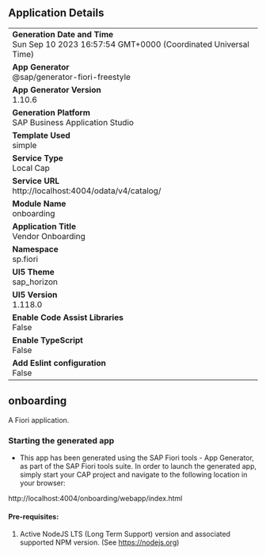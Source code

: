 ## Application Details
|               |
| ------------- |
|**Generation Date and Time**<br>Sun Sep 10 2023 16:57:54 GMT+0000 (Coordinated Universal Time)|
|**App Generator**<br>@sap/generator-fiori-freestyle|
|**App Generator Version**<br>1.10.6|
|**Generation Platform**<br>SAP Business Application Studio|
|**Template Used**<br>simple|
|**Service Type**<br>Local Cap|
|**Service URL**<br>http://localhost:4004/odata/v4/catalog/
|**Module Name**<br>onboarding|
|**Application Title**<br>Vendor Onboarding|
|**Namespace**<br>sp.fiori|
|**UI5 Theme**<br>sap_horizon|
|**UI5 Version**<br>1.118.0|
|**Enable Code Assist Libraries**<br>False|
|**Enable TypeScript**<br>False|
|**Add Eslint configuration**<br>False|

## onboarding

A Fiori application.

### Starting the generated app

-   This app has been generated using the SAP Fiori tools - App Generator, as part of the SAP Fiori tools suite.  In order to launch the generated app, simply start your CAP project and navigate to the following location in your browser:

http://localhost:4004/onboarding/webapp/index.html

#### Pre-requisites:

1. Active NodeJS LTS (Long Term Support) version and associated supported NPM version.  (See https://nodejs.org)



